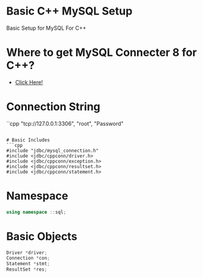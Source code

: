 # Basic C++ MySQL Setup
Basic Setup for MySQL For C++
# Where to get MySQL Connecter 8 for C++?
- [Click Here!](https://dev.mysql.com/doc/connector-cpp/8.0/en/)
# Connection String
``cpp
"tcp://127.0.0.1:3306", "root", "Password"
```

# Basic Includes
```cpp
#include "jdbc/mysql_connection.h"
#include <jdbc/cppconn/driver.h>
#include <jdbc/cppconn/exception.h>
#include <jdbc/cppconn/resultset.h>
#include <jdbc/cppconn/statement.h>
```

# Namespace
```cpp
using namespace ::sql;
```
# Basic Objects
```cpp
Driver *driver;
Connection *con;
Statement *stmt;
ResultSet *res;
```
